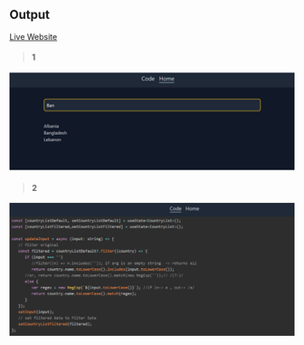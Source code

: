 ## Output

[Live Website](https://react-search-dev-sr.netlify.app/)

> #### 1

![img1](img/img1.png)

> #### 2

![img2](img/img2.png)
